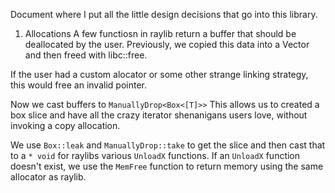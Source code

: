 Document where I put all the little design decisions that go into this library.

1. Allocations
   A few functiosn in raylib return a buffer that should be deallocated by the user. Previously, we copied this data into a Vector and then freed with libc::free.

If the user had a custom alocator or some other strange linking strategy, this would free an invalid pointer.

Now we cast buffers to `ManuallyDrop<Box<[T]>>`
This allows us to created a box slice and have all the crazy iterator shenanigans users love, without invoking a copy allocation.

We use `Box::leak` and `ManuallyDrop::take` to get the slice and then cast that to a `* void` for raylibs various `UnloadX` functions. If an `UnloadX` function doesn't exist, we use the `MemFree` function to return memory using the same allocator as raylib.
